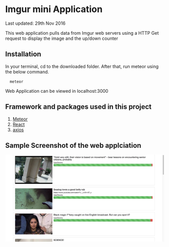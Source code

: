 # Imgur mini Application
Last updated: 29th Nov 2016

This web application pulls data from Imgur web servers using a HTTP Get request to display
the image and the up/down counter


## Installation
In your terminal, cd to the downloaded folder.
After that, run meteor using the below command.
```
  meteor
```

Web Application can be viewed in localhost:3000

## Framework and packages used in this project

1. [Meteor](https://www.meteor.com/)
2. [React](https://facebook.github.io/react/)
3. [axios](https://www.npmjs.com/package/axios)



## Sample Screenshot of the web applciation
![Alt text](/./screenshot.png?raw=true)
